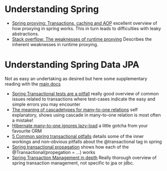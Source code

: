 # Understanding Spring

 - [Spring proxying: Transactions, caching and AOP](https://spring.io/blog/2012/05/23/transactions-caching-and-aop-understanding-proxy-usage-in-spring) excellent overview of how proxying in spring works. This in turn leads to difficulties with leaky abstractions.
 - [Stack overflow: The weaknesses of runtime proxying](https://stackoverflow.com/a/21473111/9578963) Describes the inherent weaknesses in runtime proxying.

# Understanding Spring Data JPA

Not as easy an undertaking as desired but here some supplementary 
reading with the [main docs](https://spring.io/projects/spring-data-jpa#learn)

 - [Spring Transactional tests are a pitfall](https://www.nurkiewicz.com/2011/11/spring-pitfalls-transactional-tests.html) 
really good overview of common 
issues related to transactions where test-cases indicate the easy and simple 
errors you may encounter
 - [The meaning of cascadetypes for many-to-one relations](https://stackoverflow.com/questions/13027214/what-is-the-meaning-of-the-cascadetype-all-for-a-manytoone-jpa-association)
 self explanatory, shows using cascade in many-to-one relation is most often a mistake!
 - [Hibernate many-to-one ignores lazy-load](https://stackoverflow.com/questions/17155452/hibernate-lazy-loading-for-reverse-one-to-one-workaround-how-does-this-work)
 a little gotcha from your favourite ORM
 - [5 Common spring transactional pitfalls](https://codete.com/blog/5-common-spring-transactional-pitfalls/)
 details some of the inner workings and non-obvious pitfalls about the @transactional tag in spring
 - [Spring transactional propagation](https://dzone.com/articles/spring-transaction-propagation)
 shows how each of the @Transactional(propegation = ...) works
- [Spring Transaction Management in depth](https://www.marcobehler.com/guides/spring-transaction-management-transactional-in-depth)
Really thorough overview of spring transaction management, not specific to jpa or jdbc.
